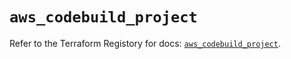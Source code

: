 # `aws_codebuild_project`

Refer to the Terraform Registory for docs: [`aws_codebuild_project`](https://registry.terraform.io/providers/hashicorp/aws/4.67.0/docs/resources/codebuild_project).
